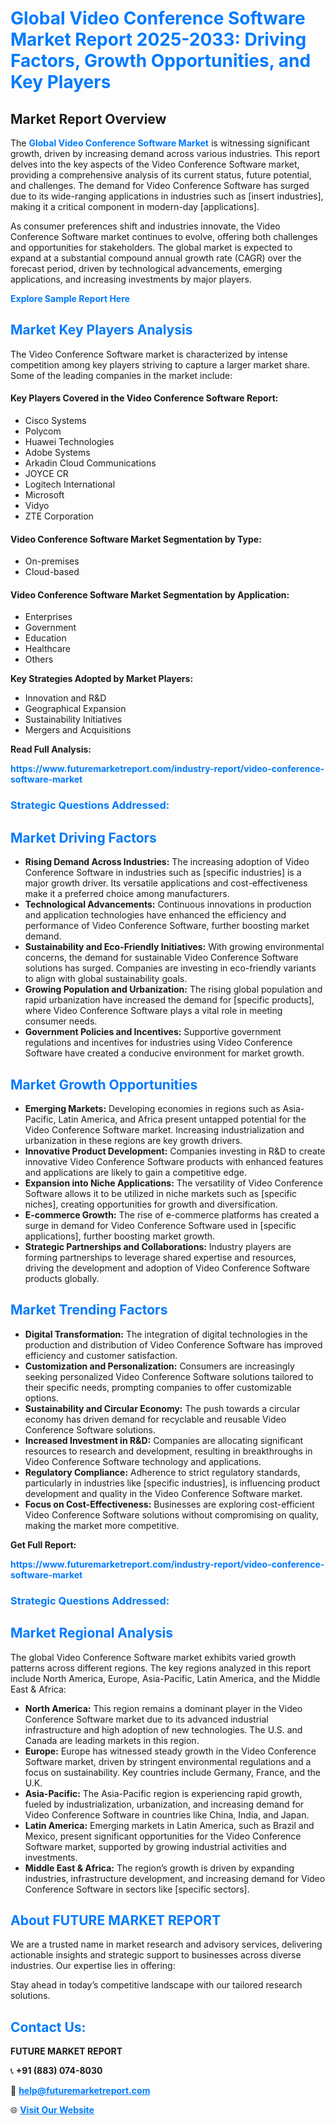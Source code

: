 <h1 style="color: #007BFF;">Global Video Conference Software Market Report 2025-2033: Driving Factors, Growth Opportunities, and Key Players</h1>

<section id="overview">
<h2>Market Report Overview</h2>
<p>The <a href="https://www.futuremarketreport.com/industry-report/video-conference-software-market" style="color: #007BFF; text-decoration: none;"><strong>Global Video Conference Software Market</strong></a> is witnessing significant growth, driven by increasing demand across various industries. This report delves into the key aspects of the Video Conference Software market, providing a comprehensive analysis of its current status, future potential, and challenges. The demand for Video Conference Software has surged due to its wide-ranging applications in industries such as [insert industries], making it a critical component in modern-day [applications].</p>
<p>As consumer preferences shift and industries innovate, the Video Conference Software market continues to evolve, offering both challenges and opportunities for stakeholders. The global market is expected to expand at a substantial compound annual growth rate (CAGR) over the forecast period, driven by technological advancements, emerging applications, and increasing investments by major players.</p>
</section>

<section id="overview">
<p><a href="https://www.futuremarketreport.com/request-sample/reportId=52005" style="color: #007BFF; text-decoration: none;"><strong>Explore Sample Report Here</strong></a></p>
</section>

<section id="key-players">
<h2 style="color: #007BFF;">Market Key Players Analysis</h2>
<p>The Video Conference Software market is characterized by intense competition among key players striving to capture a larger market share. Some of the leading companies in the market include:</p>
<h4>Key Players Covered in the Video Conference Software Report:</h4>
<ul><li>Cisco Systems</li><li>Polycom</li><li>Huawei Technologies</li><li>Adobe Systems</li><li>Arkadin Cloud Communications</li><li>JOYCE CR</li><li>Logitech International</li><li>Microsoft</li><li>Vidyo</li><li>ZTE Corporation</li></ul>
<h4>Video Conference Software Market Segmentation by Type:</h4>
<ul><li>On-premises</li><li>Cloud-based</li></ul>

<h4>Video Conference Software Market Segmentation by Application:</h4>
<ul><li>Enterprises</li><li>Government</li><li>Education</li><li>Healthcare</li><li>Others</li></ul>
<p><strong>Key Strategies Adopted by Market Players:</strong></p>
<ul>
<li>Innovation and R&D</li>
<li>Geographical Expansion</li>
<li>Sustainability Initiatives</li>
<li>Mergers and Acquisitions</li>
</ul>
</section>

<section>
<p><strong>Read Full Analysis: </strong></p><a href="https://www.futuremarketreport.com/industry-report/video-conference-software-market" style="color: #007BFF; text-decoration: none;"><strong>https://www.futuremarketreport.com/industry-report/video-conference-software-market</strong></a>
<h3 style="color: #007BFF;">Strategic Questions Addressed:</h3>
</section>

<section id="driving-factors">
<h2 style="color: #007BFF;">Market Driving Factors</h2>
<ul>
<li><strong>Rising Demand Across Industries:</strong> The increasing adoption of Video Conference Software in industries such as [specific industries] is a major growth driver. Its versatile applications and cost-effectiveness make it a preferred choice among manufacturers.</li>
<li><strong>Technological Advancements:</strong> Continuous innovations in production and application technologies have enhanced the efficiency and performance of Video Conference Software, further boosting market demand.</li>
<li><strong>Sustainability and Eco-Friendly Initiatives:</strong> With growing environmental concerns, the demand for sustainable Video Conference Software solutions has surged. Companies are investing in eco-friendly variants to align with global sustainability goals.</li>
<li><strong>Growing Population and Urbanization:</strong> The rising global population and rapid urbanization have increased the demand for [specific products], where Video Conference Software plays a vital role in meeting consumer needs.</li>
<li><strong>Government Policies and Incentives:</strong> Supportive government regulations and incentives for industries using Video Conference Software have created a conducive environment for market growth.</li>
</ul>
</section>

<section id="growth-opportunities">
<h2 style="color: #007BFF;">Market Growth Opportunities</h2>
<ul>
<li><strong>Emerging Markets:</strong> Developing economies in regions such as Asia-Pacific, Latin America, and Africa present untapped potential for the Video Conference Software market. Increasing industrialization and urbanization in these regions are key growth drivers.</li>
<li><strong>Innovative Product Development:</strong> Companies investing in R&D to create innovative Video Conference Software products with enhanced features and applications are likely to gain a competitive edge.</li>
<li><strong>Expansion into Niche Applications:</strong> The versatility of Video Conference Software allows it to be utilized in niche markets such as [specific niches], creating opportunities for growth and diversification.</li>
<li><strong>E-commerce Growth:</strong> The rise of e-commerce platforms has created a surge in demand for Video Conference Software used in [specific applications], further boosting market growth.</li>
<li><strong>Strategic Partnerships and Collaborations:</strong> Industry players are forming partnerships to leverage shared expertise and resources, driving the development and adoption of Video Conference Software products globally.</li>
</ul>
</section>

<section id="trending-factors">
<h2 style="color: #007BFF;">Market Trending Factors</h2>
<ul>
<li><strong>Digital Transformation:</strong> The integration of digital technologies in the production and distribution of Video Conference Software has improved efficiency and customer satisfaction.</li>
<li><strong>Customization and Personalization:</strong> Consumers are increasingly seeking personalized Video Conference Software solutions tailored to their specific needs, prompting companies to offer customizable options.</li>
<li><strong>Sustainability and Circular Economy:</strong> The push towards a circular economy has driven demand for recyclable and reusable Video Conference Software solutions.</li>
<li><strong>Increased Investment in R&D:</strong> Companies are allocating significant resources to research and development, resulting in breakthroughs in Video Conference Software technology and applications.</li>
<li><strong>Regulatory Compliance:</strong> Adherence to strict regulatory standards, particularly in industries like [specific industries], is influencing product development and quality in the Video Conference Software market.</li>
<li><strong>Focus on Cost-Effectiveness:</strong> Businesses are exploring cost-efficient Video Conference Software solutions without compromising on quality, making the market more competitive.</li>
</ul>
</section>

<section>
<p><strong>Get Full Report: </strong></p><a href="https://www.futuremarketreport.com/industry-report/video-conference-software-market" style="color: #007BFF; text-decoration: none;"><strong>https://www.futuremarketreport.com/industry-report/video-conference-software-market</strong></a>
<h3 style="color: #007BFF;">Strategic Questions Addressed:</h3>
</section>


<section id="regional-analysis">
<h2 style="color: #007BFF;">Market Regional Analysis</h2>
<p>The global Video Conference Software market exhibits varied growth patterns across different regions. The key regions analyzed in this report include North America, Europe, Asia-Pacific, Latin America, and the Middle East & Africa:</p>
<ul>
<li><strong>North America:</strong> This region remains a dominant player in the Video Conference Software market due to its advanced industrial infrastructure and high adoption of new technologies. The U.S. and Canada are leading markets in this region.</li>
<li><strong>Europe:</strong> Europe has witnessed steady growth in the Video Conference Software market, driven by stringent environmental regulations and a focus on sustainability. Key countries include Germany, France, and the U.K.</li>
<li><strong>Asia-Pacific:</strong> The Asia-Pacific region is experiencing rapid growth, fueled by industrialization, urbanization, and increasing demand for Video Conference Software in countries like China, India, and Japan.</li>
<li><strong>Latin America:</strong> Emerging markets in Latin America, such as Brazil and Mexico, present significant opportunities for the Video Conference Software market, supported by growing industrial activities and investments.</li>
<li><strong>Middle East & Africa:</strong> The region’s growth is driven by expanding industries, infrastructure development, and increasing demand for Video Conference Software in sectors like [specific sectors].</li>
</ul>
</section>

<footer>
<h2 style="color: #007BFF;">About FUTURE MARKET REPORT</h2>
<p>We are a trusted name in market research and advisory services, delivering actionable insights and strategic support to businesses across diverse industries. Our expertise lies in offering:</p>

<p>Stay ahead in today’s competitive landscape with our tailored research solutions.</p>

<h2 style="color: #007BFF;">Contact Us:</h2>
<p><strong>FUTURE MARKET REPORT</strong></p>
<p>📞 <strong>+91 (883) 074-8030</strong></p>
<p>📧 <strong><a href="mailto:help@futuremarketreport.com" style="color: #007BFF;">help@futuremarketreport.com</a></strong></p>
<p>🌐 <strong><a href="https://www.futuremarketreport.com/" style="color: #007BFF;">Visit Our Website</a></strong></p>
</footer>